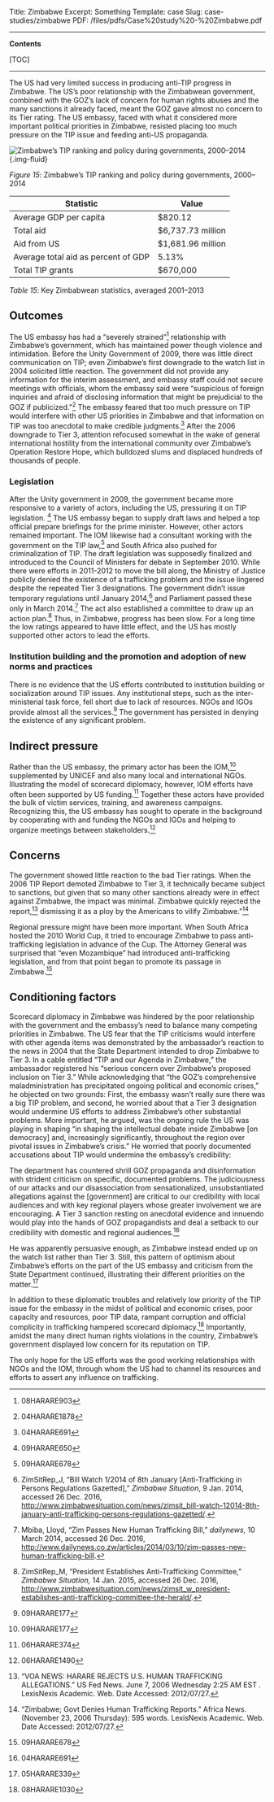 Title: Zimbabwe
Excerpt: Something
Template: case
Slug: case-studies/zimbabwe
PDF: /files/pdfs/Case%20study%20-%20Zimbabwe.pdf

---

**Contents**

[TOC]

---

The US had very limited success in producing anti-TIP progress in Zimbabwe. The
US’s poor relationship with the Zimbabwean government, combined with the GOZ’s
lack of concern for human rights abuses and the many sanctions it already
faced, meant the GOZ gave almost no concern to its Tier rating. The US embassy,
faced with what it considered more important political priorities in Zimbabwe,
resisted placing too much pressure on the TIP issue and feeding anti-US
propaganda.

![Zimbabwe’s TIP ranking and policy during governments, 2000–2014](/files/images/timeline_ZWE.png){.img-fluid}

<div class="well"><em>Figure 15</em>: Zimbabwe’s TIP ranking and policy during governments, 2000–2014</div>

Statistic                             | Value
------------------------------------- | --------------------
Average GDP per capita                | $820.12
Total aid                             | $6,737.73 million
Aid from US                           | $1,681.96 million
Average total aid as percent of GDP   | 5.13%
Total TIP grants                      | $670,000

<div class="well"><em>Table 15</em>: Key Zimbabwean statistics, averaged 2001–2013</div>

## Outcomes

The US embassy has had a “severely strained”[^516] relationship with Zimbabwe’s
government, which has maintained power though violence and intimidation. Before
the Unity Government of 2009, there was little direct communication on TIP;
even Zimbabwe’s first downgrade to the watch list in 2004 solicited little
reaction. The government did not provide any information for the interim
assessment, and embassy staff could not secure meetings with officials, whom
the embassy said were “suspicious of foreign inquiries and afraid of disclosing
information that might be prejudicial to the GOZ if publicized.”[^517] The
embassy feared that too much pressure on TIP would interfere with other US
priorities in Zimbabwe and that information on TIP was too anecdotal to make
credible judgments.[^518] After the 2006 downgrade to Tier 3, attention
refocused somewhat in the wake of general international hostility from the
international community over Zimbabwe’s Operation Restore Hope, which bulldozed
slums and displaced hundreds of thousands of people.

### Legislation

After the Unity government in 2009, the government became more responsive to a
variety of actors, including the US, pressuring it on TIP legislation. [^519]
The US embassy began to supply draft laws and helped a top official prepare
briefings for the prime minister. However, other actors remained important. The
IOM likewise had a consultant working with the government on the TIP law,[^520]
and South Africa also pushed for criminalization of TIP. The draft legislation
was supposedly finalized and introduced to the Council of Ministers for debate
in September 2010. While there were efforts in 2011-2012 to move the bill
along, the Ministry of Justice publicly denied the existence of a trafficking
problem and the issue lingered despite the repeated Tier 3 designations. The
government didn’t issue temporary regulations until January 2014,[^521] and
Parliament passed these only in March 2014.[^522] The act also established a
committee to draw up an action plan.[^523] Thus, in Zimbabwe, progress has been
slow. For a long time the low ratings appeared to have little effect, and the
US has mostly supported other actors to lead the efforts.

### Institution building and the promotion and adoption of new norms and practices

There is no evidence that the US efforts contributed to institution building or
socialization around TIP issues. Any institutional steps, such as the inter-
ministerial task force, fell short due to lack of resources. NGOs and IGOs
provide almost all the services.[^524] The government has persisted in denying
the existence of any significant problem.

## Indirect pressure

Rather than the US embassy, the primary actor has been the IOM,[^525]
supplemented by UNICEF and also many local and international NGOs. Illustrating
the model of scorecard diplomacy, however, IOM efforts have often been
supported by US funding.[^526] Together these actors have provided the bulk of
victim services, training, and awareness campaigns. Recognizing this, the US
embassy has sought to operate in the background by cooperating with and funding
the NGOs and IGOs and helping to organize meetings between stakeholders.[^527]

## Concerns

The government showed little reaction to the bad Tier ratings. When the 2006
TIP Report demoted Zimbabwe to Tier 3, it technically became subject to
sanctions, but given that so many other sanctions already were in effect
against Zimbabwe, the impact was minimal. Zimbabwe quickly rejected the
report,[^528] dismissing it as a ploy by the Americans to vilify
Zimbabwe.”[^529]

Regional pressure might have been more important. When South Africa hosted the
2010 World Cup, it tried to encourage Zimbabwe to pass anti-trafficking
legislation in advance of the Cup. The Attorney General was surprised that
“even Mozambique” had introduced anti-trafficking legislation, and from that
point began to promote its passage in Zimbabwe.[^530]

## Conditioning factors

Scorecard diplomacy in Zimbabwe was hindered by the poor relationship with the
government and the embassy’s need to balance many competing priorities in
Zimbabwe. The US fear that the TIP criticisms would interfere with other agenda
items was demonstrated by the ambassador’s reaction to the news in 2004 that
the State Department intended to drop Zimbabwe to Tier 3. In a cable entitled
“TIP and our Agenda in Zimbabwe,” the ambassador registered his “serious
concern over Zimbabwe’s proposed inclusion on Tier 3.” While acknowledging that
“the GOZ’s comprehensive maladministration has precipitated ongoing political
and economic crises,” he objected on two grounds: First, the embassy wasn’t
really sure there was a big TIP problem, and second, he worried about that a
Tier 3 designation would undermine US efforts to address Zimbabwe’s other
substantial problems. More important, he argued, was the ongoing rule the US
was playing in shaping “in shaping the intellectual debate inside Zimbabwe \[on
democracy\] and, increasingly significantly, throughout the region over pivotal
issues in Zimbabwe’s crisis.” He worried that poorly documented accusations
about TIP would undermine the embassy’s credibility:

The department has countered shrill GOZ propaganda and disinformation with
strident criticism on specific, documented problems. The judiciousness of our
attacks and our disassociation from sensationalized, unsubstantiated
allegations against the \[government\] are critical to our credibility with
local audiences and with key regional players whose greater involvement we are
encouraging. A Tier 3 sanction resting on anecdotal evidence and innuendo would
play into the hands of GOZ propagandists and deal a setback to our credibility
with domestic and regional audiences.[^531]

He was apparently persuasive enough, as Zimbabwe instead ended up on the watch
list rather than Tier 3. Still, this pattern of optimism about Zimbabwe’s
efforts on the part of the US embassy and criticism from the State Department
continued, illustrating their different priorities on the matter.[^532]

In addition to these diplomatic troubles and relatively low priority of the TIP
issue for the embassy in the midst of political and economic crises, poor
capacity and resources, poor TIP data, rampant corruption and official
complicity in trafficking hampered scorecard diplomacy.[^533] Importantly,
amidst the many direct human rights violations in the country, Zimbabwe’s
government displayed low concern for its reputation on TIP.

The only hope for the US efforts was the good working relationships with NGOs
and the IOM, through whom the US had to channel its resources and efforts to
assert any influence on trafficking.


[^516]: 08HARARE903

[^517]: 04HARARE1878

[^518]: 04HARARE691

[^519]: 09HARARE650

[^520]: 09HARARE678

[^521]: ZimSitRep\_J, “Bill Watch 1/2014 of 8th January
    \[Anti-Trafficking in Persons Regulations Gazetted\],” *Zimbabwe
    Situation*, 9 Jan. 2014, accessed 26 Dec. 2016,
    <http://www.zimbabwesituation.com/news/zimsit_bill-watch-12014-8th-january-anti-trafficking-persons-regulations-gazetted/>.

[^522]: Mbiba, Lloyd, “Zim Passes New Human Trafficking Bill,”
    *dailynews,* 10 March 2014, accessed 26 Dec. 2016,
    <http://www.dailynews.co.zw/articles/2014/03/10/zim-passes-new-human-trafficking-bill>.

[^523]: ZimSitRep\_M, “President Establishes Anti-Trafficking
    Committee,” *Zimbabwe Situation,* 14 Jan. 2015, accessed 26 Dec.
    2016,
    <http://www.zimbabwesituation.com/news/zimsit_w_president-establishes-anti-trafficking-committee-the-herald/>.

[^524]: 09HARARE177

[^525]: 09HARARE177

[^526]: 06HARARE374

[^527]: 06HARARE1490

[^528]: “VOA NEWS: HARARE REJECTS U.S. HUMAN TRAFFICKING ALLEGATIONS.”
    US Fed News. June 7, 2006 Wednesday 2:25 AM EST . LexisNexis
    Academic. Web. Date Accessed: 2012/07/27.

[^529]: “Zimbabwe; Govt Denies Human Trafficking Reports.” Africa News.
    (November 23, 2006 Thursday): 595 words. LexisNexis Academic. Web.
    Date Accessed: 2012/07/27.

[^530]: 09HARARE678

[^531]: 04HARARE691

[^532]: 05HARARE339

[^533]: 08HARARE1030

